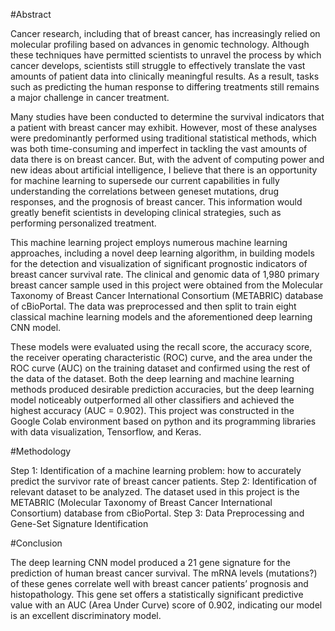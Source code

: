 #Abstract

Cancer research, including that of breast cancer, has increasingly relied on molecular profiling based on advances in genomic technology. Although these techniques have permitted scientists to unravel the process by which cancer develops, scientists still struggle to effectively translate the vast amounts of patient data into clinically meaningful results. As a result, tasks such as predicting the human response to differing treatments still remains a major challenge in cancer treatment.

Many studies have been conducted to determine the survival indicators that a patient with breast cancer may exhibit. However, most of these analyses were predominantly performed using traditional statistical methods, which was both time-consuming and imperfect in tackling the vast amounts of data there is on breast cancer. But, with the advent of computing power and new ideas about artificial intelligence, I believe that there is an opportunity for machine learning to supersede our current capabilities in fully understanding the correlations between geneset mutations, drug responses, and the prognosis of breast cancer. This information would greatly benefit scientists in developing clinical strategies, such as performing personalized treatment. 

This machine learning project employs numerous machine learning approaches, including a novel deep learning algorithm, in building models for the detection and visualization of significant prognostic indicators of breast cancer survival rate. The clinical and genomic data of 1,980 primary breast cancer sample used in this project were obtained from the Molecular Taxonomy of Breast Cancer International Consortium (METABRIC) database of cBioPortal. The data was preprocessed and then split to train eight classical machine learning models and the aforementioned deep learning CNN model. 

These models were evaluated using the recall score, the accuracy score, the receiver operating characteristic (ROC) curve, and the area under the ROC curve (AUC) on the training dataset and confirmed using the rest of the data of the dataset. Both the deep learning and machine learning methods produced desirable prediction accuracies, but the deep learning model noticeably outperformed all other classifiers and achieved the highest accuracy (AUC = 0.902). This project was constructed in the Google Colab environment based on python and its programming libraries with data visualization, Tensorflow, and Keras.

#Methodology

Step 1: Identification of a machine learning problem: how to accurately predict the survivor rate of breast cancer patients.
Step 2: Identification of relevant dataset to be analyzed. The dataset used in this project is the METABRIC (Molecular Taxonomy of Breast Cancer International Consortium) database from cBioPortal.
Step 3: Data Preprocessing and Gene-Set Signature Identification

#Conclusion

The deep learning CNN model produced a 21 gene signature for the prediction of human breast cancer survival. The mRNA levels (mutations?) of these genes correlate well with breast cancer patients’ prognosis and histopathology. This gene set offers a statistically significant predictive value with an AUC (Area Under Curve) score of 0.902, indicating our model is an excellent discriminatory model.
